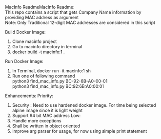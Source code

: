 MacInfo ReadmeMacInfo Readme:<br>
This repo contains a script that gets Company Name information by providing MAC address as argument <br>
Note: Only Traditional 12-digit MAC addresses are considered in this script

Build Docker Image:
1. Clone macinfo project
2. Go to macinfo directory in terminal
3. docker build -t macinfo:1 .

Run Docker Image:
1. In Terminal, docker run -it macinfo:1 sh
2. Run one of following command<br>
    python3 find_mac_info.py BC-92-6B-A0-00-01<br>
    python3 find_mac_info.py BC:92:6B:A0:00:01<br>

Enhancements:
Priority:
1. Security : Need to use  hardened docker image. For time being selected alpine image since it is light weight
2. Support 64 bit MAC address
Low:
1. Handle more exceptions
2. Shall be written in object oriented
3. Improve arg parser for usage, for now using simple print statement